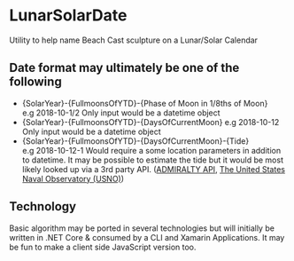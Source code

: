 # LunarSolarDate
Utility to help name Beach Cast sculpture on a Lunar/Solar Calendar

## Date format may ultimately be one of the following
- {SolarYear}-{FullmoonsOfYTD}-{Phase of Moon in 1/8ths of Moon}  
  e.g 2018-10-1/2
  Only input would be a datetime object
- {SolarYear}-{FullmoonsOfYTD}-{DaysOfCurrentMoon} 
e.g 2018-10-12
Only input would be a datetime object
- {SolarYear}-{FullmoonsOfYTD}-{DaysOfCurrentMoon}-{Tide}  
e.g 2018-10-12-1
Would require a some location parameters in addition to datetime.  It may be possible to estimate the tide but it would be most likely  looked up via a 3rd party API. ([ADMIRALTY API](https://admiraltyapi.portal.azure-api.net/), [The United States Naval Observatory (USNO)](https://aa.usno.navy.mil/data/docs/api.php#phase))
  
## Technology
Basic algorithm may be ported in several technologies but will initially be written in .NET Core & consumed by a CLI and Xamarin Applications.  It may be fun to make a client side JavaScript version too.
